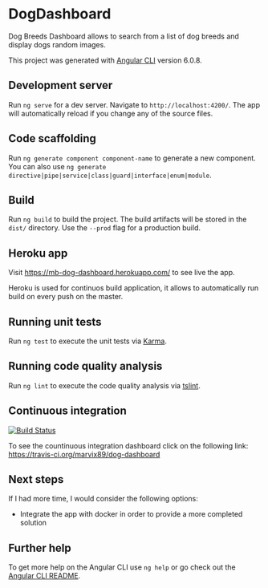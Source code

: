 # DogDashboard

Dog Breeds Dashboard allows to search from a list of dog breeds and display dogs random images. 

This project was generated with [Angular CLI](https://github.com/angular/angular-cli) version 6.0.8.

## Development server

Run `ng serve` for a dev server. Navigate to `http://localhost:4200/`. The app will automatically reload if you change any of the source files.

## Code scaffolding

Run `ng generate component component-name` to generate a new component. You can also use `ng generate directive|pipe|service|class|guard|interface|enum|module`.

## Build

Run `ng build` to build the project. The build artifacts will be stored in the `dist/` directory. Use the `--prod` flag for a production build.

## Heroku app

Visit https://mb-dog-dashboard.herokuapp.com/ to see live the app.

Heroku is used for continuos build application, it allows to automatically run build on every push on the master.

## Running unit tests

Run `ng test` to execute the unit tests via [Karma](https://karma-runner.github.io).

## Running code quality analysis

Run `ng lint` to execute the code quality analysis via [tslint](https://github.com/palantir/tslint).

## Continuous integration
[![Build Status](https://travis-ci.org/marvix89/dog-dashboard.svg?branch=master)](https://travis-ci.org/marvix89/dog-dashboard)

To see the countinuous integration dashboard click on the following link:  
https://travis-ci.org/marvix89/dog-dashboard

## Next steps
If I had more time, I would consider the following options:

- Integrate the app with docker in order to provide a more completed solution

## Further help

To get more help on the Angular CLI use `ng help` or go check out the [Angular CLI README](https://github.com/angular/angular-cli/blob/master/README.md).
